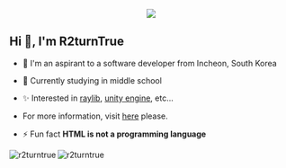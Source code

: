 
<p align="center">
  <img src="https://github.com/user-attachments/assets/a2b83ade-ec6e-4985-b4cf-15e1aaa01e7a" />
</p>

## Hi 👋, I'm R2turnTrue

- 👋 I'm an aspirant to a software developer from Incheon, South Korea

- 📝 Currently studying in middle school

- ✨️ Interested in [raylib](https://github.com/raysan5/raylib), [unity engine](https://unity.com), etc...

- For more information, visit [here](https://r2turntrue.notion.site/aa24605e07af4ef5ae977e55834288ff) please.

- ⚡ Fun fact **HTML is not a programming language**

<p><img align="left" src="https://github-readme-stats.vercel.app/api/top-langs?username=r2turntrue&show_icons=true&locale=en&layout=compact" alt="r2turntrue" /></p>

<p><img align="center" src="https://github-readme-stats.vercel.app/api?username=r2turntrue&show_icons=true&locale=en" alt="r2turntrue" /></p>
